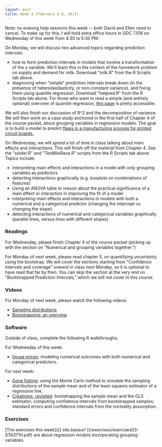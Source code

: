 ```yaml
---
layout: post
title: Week 4 (February 6-8, 2017)
---
```


Note: no evening help sessions this week -- both David and Ellen need to cancel.  To make up for this, I will hold extra office hours in GDC 7.516 on Wednesday of this week from 4:30 to 5:30 PM.

On Monday, we will discuss two advanced topics regarding prediction intervals:  
- how to form prediction intervals in models that involve a transformation of the y variable.  We'll learn this in the context of the homework problem on supply and demand for milk.  Download "milk.R" from the R Scripts tab above.  
- diagnosing when "simple" prediction intervals break down (in the presence of heteroskedasticity, or non-constant variance), and fixing them using quantile regression.  Download "hetpred.R" from the R Scripts tab above.  For those who want to read a simple (and entirely optional) overview of quantile regression, [this page](http://data.library.virginia.edu/getting-started-with-quantile-regression/) is pretty accessible.  

We will also finish our discussion of R^2 and the decomposition of variance.  We will then work on a case study anchored in the first half of Chapter 4 of the course packet, about grouping variables in regression models.  The goal is to build a model to predict [flaws in a manufacturing process for printed circuit boards.](https://github.com/jgscott/learnR/blob/master/cases/solder/solder.md)

On Wednesday, we will spend a lot of time in class talking about main effects and interactions.  This will finish off the material from Chapter 4.   See the "solder.R" and "TenMileRace.R" scripts from the R Scripts tab above.  Topics include:  
- interpreting main effects and interactions in a model with only grouping variables as predictors   
- detecting interactions graphically (e.g. boxplots on combinations of features)  
- Using an ANOVA table to reason about the practical significance of a main effect or interaction in improving the fit of a model  
- interpreting main effects and interactions in models with both a numerical and a categorical predictor (changing the intercept vs. changing the slope).  
- detecting interactions of numerical and categorical variables graphically (parallel lines, versus lines with different slopes)   


### Readings

For Wednesday, please finish Chapter 4 of the course packet (picking up with the section on "Numerical and grouping variables together.")

For Monday of next week, please read chapter 5, on quantifying uncertainty using the bootstrap.  We will cover the sections starting from "Confidence intervals and coverage" onward in class next Monday, so it is optional to have read that far by then.  You can skip the section at the very end on "Bootstrapped Prediction Intervals," which we will not cover in this course.    


### Videos  

For Monday of next week, please watch the following videos:  
- [Sampling distributions](https://youtu.be/lthNfUWE5nc)  
- [Bootstrapping: an overview](https://youtu.be/6bifECSilTE)  


### Software

Outside of class, complete the following R walkthroughs.

For Wednesday of this week:   
- [house prices](https://github.com/jgscott/learnR/blob/master/house/house.md): modeling numerical outcomes with both numerical and categorical predictors.    

For next week:  
- [Gone fishing](https://github.com/jgscott/learnR/blob/master/gonefishing/gonefishing.md): using the Monte Carlo method to simulate the sampling distributions of the sample mean and of the least-squares estimator of a regression line.  
- [Creatinine, revisited](https://github.com/jgscott/learnR/blob/master/creatinine/creatinine_bootstrap.md): bootstrapping the sample mean and the OLS estimator; computing confidence intervals from bootstrapped samples; standard errors and confidence intervals from the normality assumption.  


### Exercises  

[The exercises this week]({{ site.baseurl }}/exercises/exercises03-STA371H.pdf) are about regression models incorporating grouping variables.     

